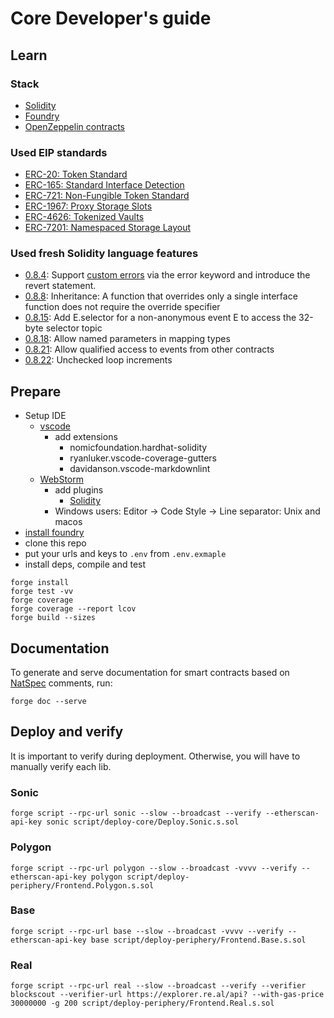 # Core Developer's guide

## Learn

### Stack

* [Solidity](https://soliditylang.org/)
* [Foundry](https://book.getfoundry.sh/)
* [OpenZeppelin contracts](https://www.openzeppelin.com/contracts)

### Used EIP standards

* [ERC-20: Token Standard](https://eips.ethereum.org/EIPS/eip-20)
* [ERC-165: Standard Interface Detection](https://eips.ethereum.org/EIPS/eip-165)
* [ERC-721: Non-Fungible Token Standard](https://eips.ethereum.org/EIPS/eip-721)
* [ERC-1967: Proxy Storage Slots](https://eips.ethereum.org/EIPS/eip-1967)
* [ERC-4626: Tokenized Vaults](https://eips.ethereum.org/EIPS/eip-4626)
* [ERC-7201: Namespaced Storage Layout](https://eips.ethereum.org/EIPS/eip-7201)

### Used fresh Solidity language features

* [0.8.4](https://github.com/ethereum/solidity/releases/tag/v0.8.4):
  Support [custom errors](https://soliditylang.org/blog/2021/04/21/custom-errors/) via the error keyword and introduce
  the revert statement.
* [0.8.8](https://github.com/ethereum/solidity/blob/develop/Changelog.md#088-2021-09-27): Inheritance: A function that
  overrides only a single interface function does not require the override specifier
* [0.8.15](https://github.com/ethereum/solidity/blob/develop/Changelog.md#0815-2022-06-15): Add E.selector for a
  non-anonymous event E to access the 32-byte selector topic
* [0.8.18](https://github.com/ethereum/solidity/blob/develop/Changelog.md#0818-2023-02-01): Allow named parameters in
  mapping types
* [0.8.21](https://soliditylang.org/blog/2023/07/19/solidity-0.8.21-release-announcement/): Allow qualified access to
  events from other contracts
* [0.8.22](https://soliditylang.org/blog/2023/10/25/solidity-0.8.22-release-announcement/): Unchecked loop increments

## Prepare

* Setup IDE
    * [vscode](https://code.visualstudio.com/)
        * add extensions
            * nomicfoundation.hardhat-solidity
            * ryanluker.vscode-coverage-gutters
            * davidanson.vscode-markdownlint
    * [WebStorm](https://www.jetbrains.com/webstorm/)
        * add plugins
            * [Solidity](https://plugins.jetbrains.com/plugin/9475-solidity)
        * Windows users: Editor -> Code Style -> Line separator: Unix and macos
* [install foundry](https://book.getfoundry.sh/getting-started/installation)
* clone this repo
* put your urls and keys to `.env` from `.env.exmaple`
* install deps, compile and test

```shell
forge install
forge test -vv
forge coverage
forge coverage --report lcov
forge build --sizes
```

## Documentation

To generate and serve documentation for smart contracts based
on [NatSpec](https://docs.soliditylang.org/en/latest/natspec-format.html) comments, run:

```shell
forge doc --serve
```

## Deploy and verify

It is important to verify during deployment. Otherwise, you will have to manually verify each lib.

### Sonic

```shell
forge script --rpc-url sonic --slow --broadcast --verify --etherscan-api-key sonic script/deploy-core/Deploy.Sonic.s.sol
```

### Polygon

```shell
forge script --rpc-url polygon --slow --broadcast -vvvv --verify --etherscan-api-key polygon script/deploy-periphery/Frontend.Polygon.s.sol
```

### Base

```shell
forge script --rpc-url base --slow --broadcast -vvvv --verify --etherscan-api-key base script/deploy-periphery/Frontend.Base.s.sol
```

### Real

```shell
forge script --rpc-url real --slow --broadcast --verify --verifier blockscout --verifier-url https://explorer.re.al/api? --with-gas-price 30000000 -g 200 script/deploy-periphery/Frontend.Real.s.sol
```
